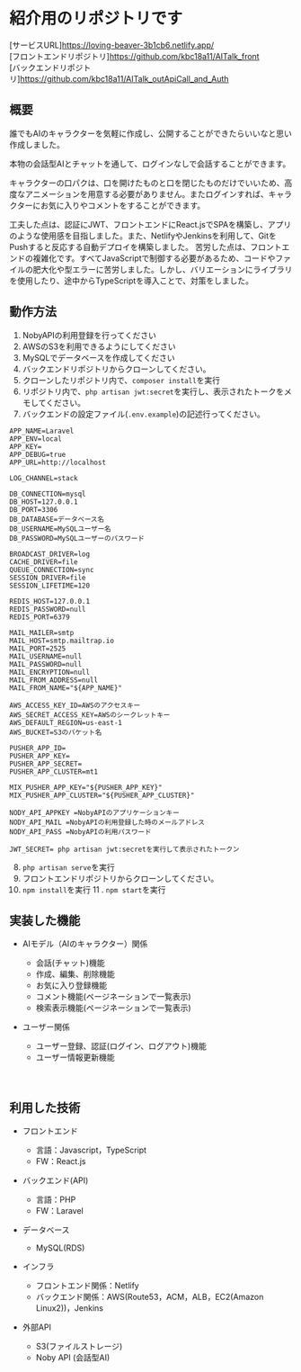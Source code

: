 # 紹介用のリポジトリです  
[サービスURL]https://loving-beaver-3b1cb6.netlify.app/  
[フロントエンドリポジトリ]https://github.com/kbc18a11/AITalk_front  
[バックエンドリポジトリ]https://github.com/kbc18a11/AITalk_outApiCall_and_Auth

 
## 概要
誰でもAIのキャラクターを気軽に作成し、公開することができたらいいなと思い作成しました。

本物の会話型AIとチャットを通して、ログインなしで会話することができます。

キャラクターの口パクは、口を開けたものと口を閉じたものだけでいいため、高度なアニメーションを用意する必要がありません。またログインすれば、キャラクターにお気に入りやコメントをすることができます。

工夫した点は、認証にJWT、フロントエンドにReact.jsでSPAを構築し、アプリのような使用感を目指しました。また、NetlifyやJenkinsを利用して、GitをPushすると反応する自動デプロイを構築しました。
苦労した点は、フロントエンドの複雑化です。すべてJavaScriptで制御する必要があるため、コードやファイルの肥大化や型エラーに苦労しました。しかし、バリエーションにライブラリを使用したり、途中からTypeScriptを導入ことで、対策をしました。


## 動作方法
1. NobyAPIの利用登録を行ってください
2. AWSのS3を利用できるようにしてください
3. MySQLでデータベースを作成してください
4. バックエンドリポジトリからクローンしてください。
5. クローンしたリポジトリ内で、`composer install`を実行
6. リポジトリ内で、`php artisan jwt:secret`を実行し、表示されたトークをメモしてください。
7. バックエンドの設定ファイル(`.env.example`)の記述行ってください。  
```
APP_NAME=Laravel
APP_ENV=local
APP_KEY=
APP_DEBUG=true
APP_URL=http://localhost

LOG_CHANNEL=stack

DB_CONNECTION=mysql
DB_HOST=127.0.0.1
DB_PORT=3306
DB_DATABASE=データベース名
DB_USERNAME=MySQLユーザー名
DB_PASSWORD=MySQLユーザーのパスワード

BROADCAST_DRIVER=log
CACHE_DRIVER=file
QUEUE_CONNECTION=sync
SESSION_DRIVER=file
SESSION_LIFETIME=120

REDIS_HOST=127.0.0.1
REDIS_PASSWORD=null
REDIS_PORT=6379

MAIL_MAILER=smtp
MAIL_HOST=smtp.mailtrap.io
MAIL_PORT=2525
MAIL_USERNAME=null
MAIL_PASSWORD=null
MAIL_ENCRYPTION=null
MAIL_FROM_ADDRESS=null
MAIL_FROM_NAME="${APP_NAME}"

AWS_ACCESS_KEY_ID=AWSのアクセスキー
AWS_SECRET_ACCESS_KEY=AWSのシークレットキー
AWS_DEFAULT_REGION=us-east-1
AWS_BUCKET=S3のバケット名

PUSHER_APP_ID=
PUSHER_APP_KEY=
PUSHER_APP_SECRET=
PUSHER_APP_CLUSTER=mt1

MIX_PUSHER_APP_KEY="${PUSHER_APP_KEY}"
MIX_PUSHER_APP_CLUSTER="${PUSHER_APP_CLUSTER}"

NODY_API_APPKEY =NobyAPIのアプリケーションキー
NODY_API_MAIL =NobyAPIの利用登録した時のメールアドレス
NODY_API_PASS =NobyAPIの利用パスワード

JWT_SECRET= php artisan jwt:secretを実行して表示されたトークン

```
8. `php artisan serve`を実行
9. フロントエンドリポジトリからクローンしてください。
10. `npm install`を実行
11 . `npm start`を実行
 
  
## 実装した機能
- AIモデル（AIのキャラクター）関係
  - 会話(チャット)機能
  - 作成、編集、削除機能
  - お気に入り登録機能
  - コメント機能(ページネーションで一覧表示)
  - 検索表示機能(ページネーションで一覧表示)
　  
   
- ユーザー関係
  - ユーザー登録、認証(ログイン、ログアウト)機能
  - ユーザー情報更新機能

　
## 利用した技術
- フロントエンド
  - 言語：Javascript，TypeScript
  - FW：React.js
  
  
- バックエンド(API)
  - 言語：PHP
  - FW：Laravel
- データベース
  - MySQL(RDS)
  
  
- インフラ
  - フロントエンド関係：Netlify
  - バックエンド関係：AWS(Route53，ACM，ALB，EC2(Amazon Linux2))，Jenkins
  
- 外部API
  - S3(ファイルストレージ)
  - Noby API (会話型AI)
